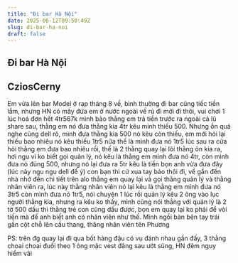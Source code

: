 ```yaml
---
title: "Đi bar Hà Nội"
date: 2025-06-12T09:50:49Z
slug: di-bar-ha-noi
draft: false
---
```


## Đi bar Hà Nội

## CziosCerny

Em vừa lên bar Model ở rạp tháng 8 về, bình thường đi bar cũng tiếc tiền lắm, nhưng HN có mấy đứa em ở nước ngoài về rủ đi mới đi thôi, vui chơi 1 lúc hoá đơn hết 4tr567k mình bảo thằng em trả tiền trước ra ngoài cả lũ share sau, thằng em nó đưa thằng kia 4tr kêu minh thiếu 500. Nhưng ồn quá nghe cũng dell rõ, mình đưa thằng kia 500 nó kêu còn thiếu, em mới hỏi lại thiếu bao nhiêu nó kêu thiếu 1tr5 nữa thế là mình đưa nó 1tr5 lúc sau ra cửa hỏi thằng em đưa bao nhiêu rồi, thế là 2 thằng quay lại lôi thằng ôn kia ra, hơi ngu vì ko biết gọi quản lý, nó kêu là thằng em mình đưa nó 4tr, còn mình đưa nó đúng 500, nhưng nó lại đưa ra 5tr kêu là tiền bọn anh vừa đưa đây (lúc này ngu ngu dell để ý) con bạn thì cứ xua tay bảo thôi đi, về gần đến nhà nhớ đến chi tiết trên alo thằng em quay lại và gọi thằng quản lý và thằng nhân viên ra, lúc này thằng nhân viên nó lại kêu là thằng em mình đưa nó 3tr5 còn mình đưa nó 1tr5, nói chuyện 1 lúc rồi quản lý kêu 2 ông vào lục người thằng kia, nhưng ra kêu ko thấy, mình cũng nói thẳng với quản lý là 2 tờ 500 dấu thì thằng trẻ con cũng dấu được, bọn em quay lại ko phải để vòi tiền mà để anh biết anh có nhân viên như thế. Mình ngồi bàn bên tay trái gần cột chỗ lên cầu thang, thăng nhân viên tên Phương  

PS: trên đg quay lại đi qua bốt hàng đậu có vụ đánh nhau gần đấy, 3 thằng choai choai đuổi theo 1 ông mặc vest đăng sau ướt sũng, HN đêm nguy hiểm vãi